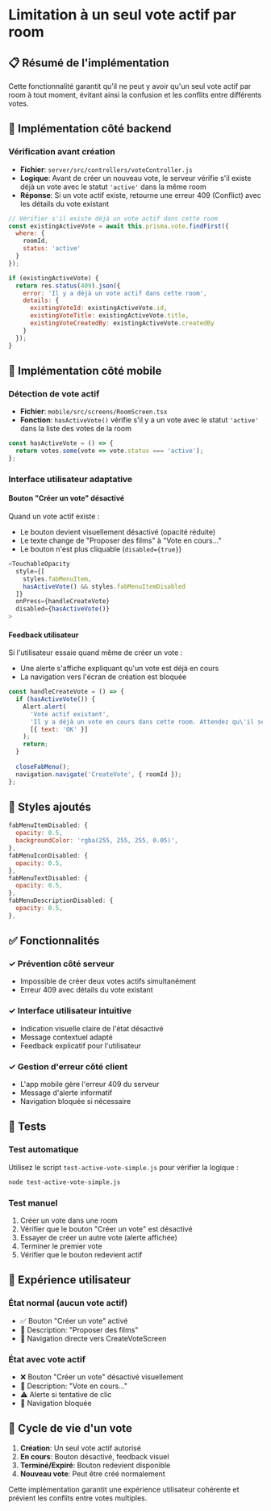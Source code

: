 # Limitation à un seul vote actif par room

## 📋 Résumé de l'implémentation

Cette fonctionnalité garantit qu'il ne peut y avoir qu'un seul vote actif par room à tout moment, évitant ainsi la confusion et les conflits entre différents votes.

## 🔧 Implémentation côté backend

### Vérification avant création
- **Fichier**: `server/src/controllers/voteController.js`
- **Logique**: Avant de créer un nouveau vote, le serveur vérifie s'il existe déjà un vote avec le statut `'active'` dans la même room
- **Réponse**: Si un vote actif existe, retourne une erreur 409 (Conflict) avec les détails du vote existant

```javascript
// Vérifier s'il existe déjà un vote actif dans cette room
const existingActiveVote = await this.prisma.vote.findFirst({
  where: {
    roomId,
    status: 'active'
  }
});

if (existingActiveVote) {
  return res.status(409).json({
    error: 'Il y a déjà un vote actif dans cette room',
    details: {
      existingVoteId: existingActiveVote.id,
      existingVoteTitle: existingActiveVote.title,
      existingVoteCreatedBy: existingActiveVote.createdBy
    }
  });
}
```

## 🎨 Implémentation côté mobile

### Détection de vote actif
- **Fichier**: `mobile/src/screens/RoomScreen.tsx`
- **Fonction**: `hasActiveVote()` vérifie s'il y a un vote avec le statut `'active'` dans la liste des votes de la room

```javascript
const hasActiveVote = () => {
  return votes.some(vote => vote.status === 'active');
};
```

### Interface utilisateur adaptative

#### Bouton "Créer un vote" désactivé
Quand un vote actif existe :
- Le bouton devient visuellement désactivé (opacité réduite)
- Le texte change de "Proposer des films" à "Vote en cours..."
- Le bouton n'est plus cliquable (`disabled={true}`)

```javascript
<TouchableOpacity
  style={[
    styles.fabMenuItem,
    hasActiveVote() && styles.fabMenuItemDisabled
  ]}
  onPress={handleCreateVote}
  disabled={hasActiveVote()}
>
```

#### Feedback utilisateur
Si l'utilisateur essaie quand même de créer un vote :
- Une alerte s'affiche expliquant qu'un vote est déjà en cours
- La navigation vers l'écran de création est bloquée

```javascript
const handleCreateVote = () => {
  if (hasActiveVote()) {
    Alert.alert(
      'Vote actif existant',
      'Il y a déjà un vote en cours dans cette room. Attendez qu\'il se termine pour en créer un nouveau.',
      [{ text: 'OK' }]
    );
    return;
  }
  
  closeFabMenu();
  navigation.navigate('CreateVote', { roomId });
};
```

## 🎯 Styles ajoutés

```javascript
fabMenuItemDisabled: {
  opacity: 0.5,
  backgroundColor: 'rgba(255, 255, 255, 0.05)',
},
fabMenuIconDisabled: {
  opacity: 0.5,
},
fabMenuTextDisabled: {
  opacity: 0.5,
},
fabMenuDescriptionDisabled: {
  opacity: 0.5,
},
```

## ✅ Fonctionnalités

### ✓ Prévention côté serveur
- Impossible de créer deux votes actifs simultanément
- Erreur 409 avec détails du vote existant

### ✓ Interface utilisateur intuitive
- Indication visuelle claire de l'état désactivé
- Message contextuel adapté
- Feedback explicatif pour l'utilisateur

### ✓ Gestion d'erreur côté client
- L'app mobile gère l'erreur 409 du serveur
- Message d'alerte informatif
- Navigation bloquée si nécessaire

## 🧪 Tests

### Test automatique
Utilisez le script `test-active-vote-simple.js` pour vérifier la logique :

```bash
node test-active-vote-simple.js
```

### Test manuel
1. Créer un vote dans une room
2. Vérifier que le bouton "Créer un vote" est désactivé
3. Essayer de créer un autre vote (alerte affichée)
4. Terminer le premier vote
5. Vérifier que le bouton redevient actif

## 📱 Expérience utilisateur

### État normal (aucun vote actif)
- ✅ Bouton "Créer un vote" activé
- 💬 Description: "Proposer des films"
- 🎯 Navigation directe vers CreateVoteScreen

### État avec vote actif
- ❌ Bouton "Créer un vote" désactivé visuellement
- 💬 Description: "Vote en cours..."
- ⚠️ Alerte si tentative de clic
- 🚫 Navigation bloquée

## 🔄 Cycle de vie d'un vote

1. **Création**: Un seul vote actif autorisé
2. **En cours**: Bouton désactivé, feedback visuel
3. **Terminé/Expiré**: Bouton redevient disponible
4. **Nouveau vote**: Peut être créé normalement

Cette implémentation garantit une expérience utilisateur cohérente et prévient les conflits entre votes multiples.
